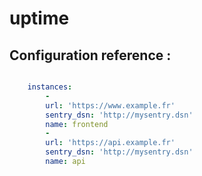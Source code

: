 # uptime

## Configuration reference : 

```yml

	instances:
	    -
		url: 'https://www.example.fr'
		sentry_dsn: 'http://mysentry.dsn'
		name: frontend
	    -
		url: 'https://api.example.fr'
		sentry_dsn: 'http://mysentry.dsn'
		name: api

```
